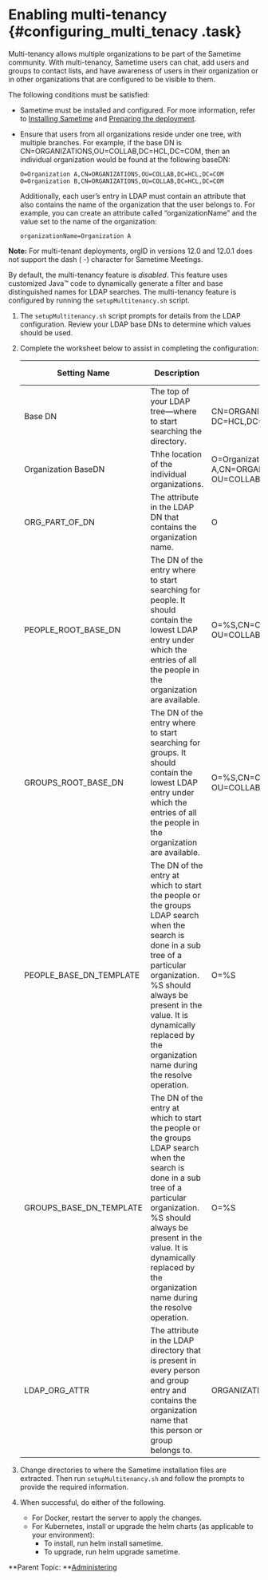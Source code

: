 # Enabling multi-tenancy {#configuring_multi_tenacy .task}

Multi-tenancy allows multiple organizations to be part of the Sametime community. With multi-tenancy, Sametime users can chat, add users and groups to contact lists, and have awareness of users in their organization or in other organizations that are configured to be visible to them.

The following conditions must be satisfied:

-   Sametime must be installed and configured. For more information, refer to [Installing Sametime](installation_sametime.md) and [Preparing the deployment](t_meetings_configure_deployment.md).
-   Ensure that users from all organizations reside under one tree, with multiple branches. For example, if the base DN is CN=ORGANIZATIONS,OU=COLLAB,DC=HCL,DC=COM, then an individual organization would be found at the following baseDN:

    ``` {#codeblock_u4d_t5x_dwb}
    O=Organization A,CN=ORGANIZATIONS,OU=COLLAB,DC=HCL,DC=COM 
    O=Organization B,CN=ORGANIZATIONS,OU=COLLAB,DC=HCL,DC=COM
    ```

    Additionally, each user’s entry in LDAP must contain an attribute that also contains the name of the organization that the user belongs to. For example, you can create an attribute called “organizationName” and the value set to the name of the organization:

    ``` {#codeblock_ns2_w5x_dwb}
    organizationName=Organization A
    ```


**Note:** For multi-tenant deployments, orgID in versions 12.0 and 12.0.1 does not support the dash \( -\) character for Sametime Meetings.

By default, the multi-tenancy feature is *disabled*. This feature uses customized Java™ code to dynamically generate a filter and base distinguished names for LDAP searches. The multi-tenancy feature is configured by running the `setupMultitenancy.sh` script.

1.  The `setupMultitenancy.sh` script prompts for details from the LDAP configuration. Review your LDAP base DNs to determine which values should be used.

2.  Complete the worksheet below to assist in completing the configuration:

    |Setting Name|Description|Example|Your Value|
    |------------|-----------|-------|----------|
    |Base DN|The top of your LDAP tree—where to start searching the directory.|CN=ORGANIZATIONS,OU=COLLAB, DC=HCL,DC=COM| |
    |Organization BaseDN|Thhe location of the individual organizations.|O=Organization A,CN=ORGANIZATIONS, OU=COLLAB,DC=HCL,DC=COM| |
    |﻿ORG\_PART\_OF\_DN|The attribute in the LDAP DN that contains the organization name.|O| |
    |﻿PEOPLE\_ROOT\_BASE\_DN|The DN of the entry where to start searching for people. It should contain the lowest LDAP entry under which the entries of all the people in the organization are available.|O=%S,CN=ORGANIZATIONS, OU=COLLAB,DC=HCL,DC=COM| |
    |﻿GROUPS\_ROOT\_BASE\_DN|The DN of the entry where to start searching for groups. It should contain the lowest LDAP entry under which the entries of all the people in the organization are available.|O=%S,CN=ORGANIZATIONS, OU=COLLAB,DC=HCL,DC=COM| |
    |﻿PEOPLE\_BASE\_DN\_TEMPLATE|﻿The DN of the entry at which to start the people or the groups LDAP search when the search is done in a sub tree of a particular organization. %S should always be present in the value. It is dynamically replaced by the organization name during the resolve operation.|O=%S| |
    |﻿GROUPS\_BASE\_DN\_TEMPLATE|The DN of the entry at which to start the people or the groups LDAP search when the search is done in a sub tree of a particular organization. %S should always be present in the value. It is dynamically replaced by the organization name during the resolve operation.|O=%S| |
    |﻿LDAP\_ORG\_ATTR|﻿The attribute in the LDAP directory that is present in every person and group entry and contains the organization name that this person or group belongs to.|ORGANIZATIONNAME| |

3.  Change directories to where the Sametime installation files are extracted. Then run `setupMultitenancy.sh` and follow the prompts to provide the required information.

4.  When successful, do either of the following.

    -   For Docker, restart the server to apply the changes.
    -   For Kubernetes, install or upgrade the helm charts \(as applicable to your environment\):
        -   To install, run helm install sametime.
        -   To upgrade, run helm upgrade sametime.

**Parent Topic:  **[Administering](administering.md)

